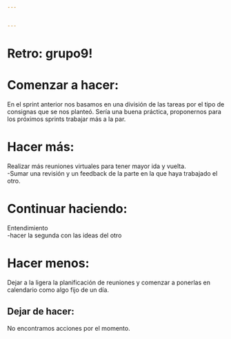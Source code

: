 ```yaml
---


---
```


<h1 id="retro-grupo9">Retro: grupo9!</h1>
<h1 id="comenzar-a-hacer">Comenzar a hacer:</h1>
<p>En el sprint anterior nos basamos en una división de las tareas por el tipo de consignas que se nos planteó. Sería una buena práctica, proponernos para los próximos sprints trabajar más a la par.</p>
<h1 id="hacer-más">Hacer más:</h1>
<p>Realizar más reuniones virtuales para tener mayor ida y vuelta.<br>
-Sumar una revisión y un feedback de la parte en la que haya trabajado el otro.</p>
<h1 id="continuar-haciendo">Continuar haciendo:</h1>
<p>Entendimiento<br>
-hacer la segunda con las ideas del otro</p>
<h1 id="hacer-menos">Hacer menos:</h1>
<p>Dejar a la ligera la planificación de reuniones y comenzar a ponerlas en calendario como algo fijo de un día.</p>
<h2 id="dejar-de-hacer">Dejar de hacer:</h2>
<p>No encontramos acciones por el momento.</p>

